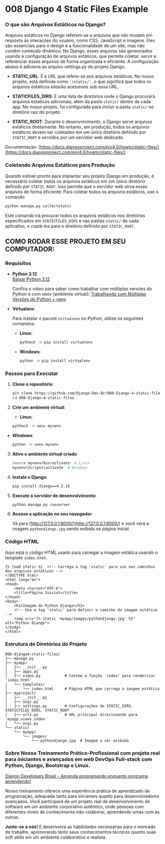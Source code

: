 
# 008 Django 4 Static Files Example

### O que são Arquivos Estáticos no Django?

Arquivos estáticos no Django referem-se a arquivos que não mudam em resposta às interações do usuário, como CSS, JavaScript e imagens. Eles são essenciais para o design e a funcionalidade de um site, mas não contêm conteúdo dinâmico. No Django, esses arquivos são gerenciados usando a configuração de arquivos estáticos, que permite coletar, servir e referenciar esses arquivos de forma organizada e eficiente. A configuração abaixo é adiciona ao arquivo settings.py do projeto Django.

- **STATIC_URL**: É a URL que refere-se aos arquivos estáticos. No nosso projeto, está definida como `'/static/'`, o que significa que todos os arquivos estáticos estarão acessíveis sob essa URL.

- **STATICFILES_DIRS**: É uma lista de diretórios onde o Django procurará arquivos estáticos adicionais, além da pasta `static/` dentro de cada app. No nosso projeto, foi configurada para incluir a pasta `static/` no diretório raiz do projeto.

- **STATIC_ROOT**: Durante o desenvolvimento, o Django serve arquivos estáticos diretamente. No entanto, em produção, todos os arquivos estáticos devem ser coletados em um único diretório definido por `STATIC_ROOT` e servidos por um servidor web dedicado.

Documentação: [https://docs.djangoproject.com/en/4.0/howto/static-files/](https://docs.djangoproject.com/en/4.0/howto/static-files/)

### Coletando Arquivos Estáticos para Produção

Quando estiver pronto para implantar seu projeto Django em produção, é necessário coletar todos os arquivos estáticos em um único diretório definido por `STATIC_ROOT`. Isso permite que o servidor web sirva esses arquivos de forma eficiente. Para coletar todos os arquivos estáticos, use o comando:

```bash
python manage.py collectstatic
```

Este comando irá procurar todos os arquivos estáticos nos diretórios especificados em `STATICFILES_DIRS` e nas pastas `static/` de cada aplicativo, e copiá-los para o diretório definido por `STATIC_ROOT`.

## COMO RODAR ESSE PROJETO EM SEU COMPUTADOR:

### Requisitos

- **Python 3.12**  
  [Baixar Python 3.12](https://www.python.org/downloads/release/python-3122/)

  Confira o vídeo para saber como trabalhar com múltiplas versões do Python e com venv (ambiente virtual): [Trabalhando com Múltiplas Versões do Python + venv](https://youtu.be/eetDeQrv0Rs?si=rAIDmLCgdeh7ouXa)

- **Virtualenv**

  Para instalar o pacote `virtualenv` no Python, utilize os seguintes comandos:

  - **Linux**:
    ```bash
    python3 -m pip install virtualenv
    ```

  - **Windows**:
    ```bash
    python -m pip install virtualenv
    ```

### Passos para Executar

1. **Clone o repositório**:
    ```bash
    git clone https://github.com/Django-Dev-Br/008-Django-4-static-files.git
    cd 008-Django-4-static-files
    ```

2. **Crie um ambiente virtual**:
   
    - **Linux**:
    ```bash
    python3 -m venv myvenv
    ```

  - **Windows**:
    ```bash
    python -m venv myvenv
    ```

3. **Ative o ambiente virtual criado**:
    ```bash
    source myvenv/bin/activate  # Linux
    myvenv\Scripts\activate  # Windows
    ```

4. **Instale o Django**:
    ```bash
    pip install django==4.2.15
    ```

5. **Execute o servidor de desenvolvimento**:
    ```bash
    python manage.py runserver
    ```

7. **Acesse a aplicação no seu navegador**:

   Vá para [http://127.0.0.1:8000/](http://127.0.0.1:8000/) e você verá a imagem `pythondjango.jpg` sendo exibida na página inicial.

### Código HTML 

Aqui está o código HTML usado para carregar a imagem estática usando o template `index.html`:

```
{% load static %}  <!-- Carrega a tag 'static' para uso nos caminhos dos arquivos estáticos -->
<!DOCTYPE html>
<html lang="en">
<head>
    <meta charset="UTF-8">
    <title>Página Inicial</title>
</head>
<body>
    <h1>Imagem do Python Django</h1>
    <!-- Usa a tag 'static' para definir o caminho da imagem estática -->
    <img src="{% static 'myapp/images/pythondjango.jpg' %}" alt="Python Django">
</body>
</html>

```

### Estrutura de Diretórios do Projeto

```
008-django4-static-files/
├── manage.py
├── myapp/
│   ├── __init__.py
│   ├── apps.py
│   ├── views.py           # Contém a função 'index' para renderizar 'index.html'
│   └── templates/
│       └── index.html     # Página HTML que carrega a imagem estática
├── myproject/
│   ├── __init__.py
│   ├── asgi.py
│   ├── settings.py        # Configurações de STATIC_DIRS, STATICFILES_DIRS, STATIC_ROOT
│   ├── urls.py            # URL principal direcionando para 'myapp.views.index'
│   └── wsgi.py
└── static/
    └── myapp/
        └── images/
            └── pythondjango.jpg  # Imagem a ser exibida
```

### Sobre Nosso Treinamento Prático-Profissional com projeto real para iniciantes e avançados em web DevOps Full-stack com Python, Django, Bootstrap e Linux.

[Django Developers Brasil - Aprenda programando enquanto programa aprendendo!](https://django.dev.br/)

Nosso treinamento oferece uma experiência prática de aprendizado de programação, adequada tanto para iniciantes quanto para desenvolvedores avançados. Você participará de um projeto real de desenvolvimento de software em um ambiente corporativo autêntico, onde pessoas com diferentes níveis de conhecimento irão colaborar, aprendendo umas com as outras.

**Junte-se a nós!** E desenvolva as habilidades necessárias para o mercado de trabalho, aprimorando tanto seus conhecimentos técnicos quanto suas soft skills em um ambiente colaborativo e realista.
